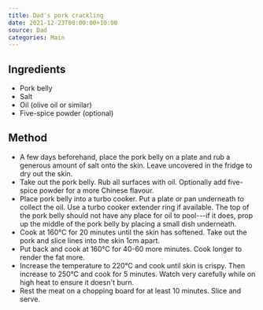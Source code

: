 ```yaml
---
title: Dad's pork crackling
date: 2021-12-23T00:00:00+10:00
source: Dad
categories: Main
---
```


## Ingredients
* Pork belly
* Salt
* Oil (olive oil or similar)
* Five-spice powder (optional)

## Method
* A few days beforehand, place the pork belly on a plate and rub a generous amount of salt onto the skin. Leave uncovered in the fridge to dry out the skin.
* Take out the pork belly. Rub all surfaces with oil. Optionally add five-spice powder for a more Chinese flavour.
* Place pork belly into a turbo cooker. Put a plate or pan underneath to collect the oil. Use a turbo cooker extender ring if available. The top of the pork belly should not have any place for oil to pool---if it does, prop up the middle of the pork belly by placing a small dish underneath.
* Cook at 160°C for 20 minutes until the skin has softened. Take out the pork and slice lines into the skin 1cm apart.
* Put back and cook at 160°C for 40-60 more minutes. Cook longer to render the fat more.
* Increase the temperature to 220°C and cook until skin is crispy. Then increase to 250°C and cook for 5 minutes. Watch very carefully while on high heat to ensure it doesn't burn.
* Rest the meat on a chopping board for at least 10 minutes. Slice and serve.